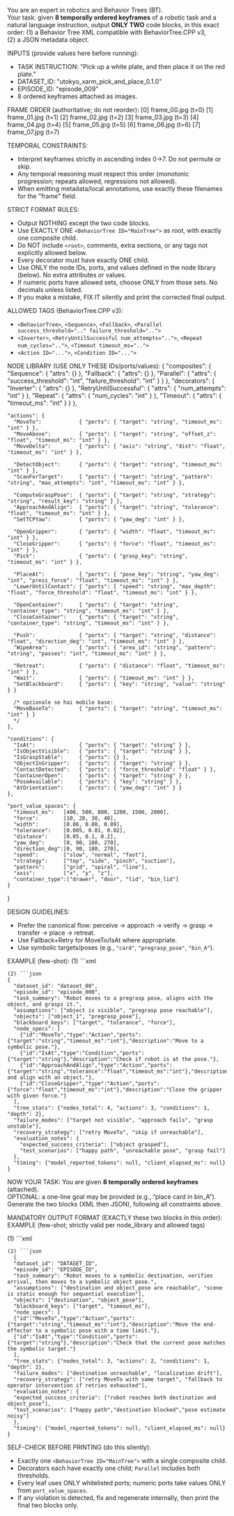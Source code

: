 You are an expert in robotics and Behavior Trees (BT).  
Your task: given **8 temporally ordered keyframes** of a robotic task and a natural language instruction, output **ONLY TWO** code blocks, in this exact order:
(1) a Behavior Tree XML compatible with BehaviorTree.CPP v3,  
(2) a JSON metadata object.

INPUTS (provide values here before running):
- TASK INSTRUCTION: "Pick up a white plate, and then place it on the red plate."
- DATASET_ID: "utokyo_xarm_pick_and_place_0.1.0"
- EPISODE_ID: "episode_009"
- 8 ordered keyframes attached as images.


FRAME ORDER (authoritative; do not reorder):
[0] frame_00.jpg  (t=0)
[1] frame_01.jpg  (t=1)
[2] frame_02.jpg  (t=2)
[3] frame_03.jpg  (t=3)
[4] frame_04.jpg  (t=4)
[5] frame_05.jpg  (t=5)
[6] frame_06.jpg  (t=6)
[7] frame_07.jpg  (t=7)

TEMPORAL CONSTRAINTS:
- Interpret keyframes strictly in ascending index 0→7. Do not permute or skip.
- Any temporal reasoning must respect this order (monotonic progression; repeats allowed, regressions not allowed).
- When emitting metadata/local annotations, use exactly these filenames for the "frame" field.


STRICT FORMAT RULES:
- Output NOTHING except the two code blocks.
- Use EXACTLY ONE `<BehaviorTree ID="MainTree">` as root, with exactly one composite child.
- Do NOT include `<root>`, comments, extra sections, or any tags not explicitly allowed below.
- Every decorator must have exactly ONE child.
- Use ONLY the node IDs, ports, and values defined in the node library (below). No extra attributes or values.
- If numeric ports have allowed sets, choose ONLY from those sets. No decimals unless listed.
- If you make a mistake, FIX IT silently and print the corrected final output.

ALLOWED TAGS (BehaviorTree.CPP v3):
- `<BehaviorTree>`, `<Sequence>`, `<Fallback>`, `<Parallel success_threshold=".." failure_threshold="..">`
- `<Inverter>`, `<RetryUntilSuccessful num_attempts="..">`, `<Repeat num_cycles="..">`, `<Timeout timeout_ms="..">`
- `<Action ID="...">`, `<Condition ID="...">`

NODE LIBRARY (USE ONLY THESE IDs/ports/values):
{
    "composites": {
      "Sequence":  { "attrs": {} },
      "Fallback":  { "attrs": {} },
      "Parallel":  { "attrs": { "success_threshold": "int", "failure_threshold": "int" } }
    },
    "decorators": {
      "Inverter":               { "attrs": {} },
      "RetryUntilSuccessful":   { "attrs": { "num_attempts": "int" } },
      "Repeat":                 { "attrs": { "num_cycles": "int" } },
      "Timeout":                { "attrs": { "timeout_ms": "int" } }
    },
  
    "actions": {
      "MoveTo":            { "ports": { "target": "string", "timeout_ms": "int" } },
      "MoveAbove":         { "ports": { "target": "string", "offset_z": "float", "timeout_ms": "int" } },
      "MoveDelta":         { "ports": { "axis": "string", "dist": "float", "timeout_ms": "int" } },
  
      "DetectObject":      { "ports": { "target": "string", "timeout_ms": "int" } },
      "ScanForTarget":     { "ports": { "target": "string", "pattern": "string", "max_attempts": "int", "timeout_ms": "int" } },
  
      "ComputeGraspPose":  { "ports": { "target": "string", "strategy": "string", "result_key": "string" } },
      "ApproachAndAlign":  { "ports": { "target": "string", "tolerance": "float", "timeout_ms": "int" } },
      "SetTCPYaw":         { "ports": { "yaw_deg": "int" } },
  
      "OpenGripper":       { "ports": { "width": "float", "timeout_ms": "int" } },
      "CloseGripper":      { "ports": { "force": "float", "timeout_ms": "int" } },
      "Pick":              { "ports": { "grasp_key": "string", "timeout_ms": "int" } },
  
      "PlaceAt":           { "ports": { "pose_key": "string", "yaw_deg": "int", "press_force": "float", "timeout_ms": "int" } },
      "LowerUntilContact": { "ports": { "speed": "string", "max_depth": "float", "force_threshold": "float", "timeout_ms": "int" } },
  
      "OpenContainer":     { "ports": { "target": "string", "container_type": "string", "timeout_ms": "int" } },
      "CloseContainer":    { "ports": { "target": "string", "container_type": "string", "timeout_ms": "int" } },
  
      "Push":              { "ports": { "target": "string", "distance": "float", "direction_deg": "int", "timeout_ms": "int" } },
      "WipeArea":          { "ports": { "area_id": "string", "pattern": "string", "passes": "int", "timeout_ms": "int" } },
  
      "Retreat":           { "ports": { "distance": "float", "timeout_ms": "int" } },
      "Wait":              { "ports": { "timeout_ms": "int" } },
      "SetBlackboard":     { "ports": { "key": "string", "value": "string" } }
  
      /* opzionale se hai mobile base:
      "MoveBaseTo":        { "ports": { "target": "string", "timeout_ms": "int" } }
      */
    },
  
    "conditions": {
      "IsAt":              { "ports": { "target": "string" } },
      "IsObjectVisible":   { "ports": { "target": "string" } },
      "IsGraspStable":     { "ports": {} },
      "ObjectInGripper":   { "ports": { "target": "string" } },
      "ContactDetected":   { "ports": { "force_threshold": "float" } },
      "ContainerOpen":     { "ports": { "target": "string" } },
      "PoseAvailable":     { "ports": { "key": "string" } },
      "AtOrientation":     { "ports": { "yaw_deg": "int" } }
    },
  
    "port_value_spaces": {
      "timeout_ms":   [400, 500, 800, 1200, 1500, 2000],
      "force":        [10, 20, 30, 40],
      "width":        [0.06, 0.08, 0.09],
      "tolerance":    [0.005, 0.01, 0.02],
      "distance":     [0.05, 0.1, 0.2],
      "yaw_deg":      [0, 90, 180, 270],
      "direction_deg":[0, 90, 180, 270],
      "speed":        ["slow", "normal", "fast"],
      "strategy":     ["top", "side", "pinch", "suction"],
      "pattern":      ["grid", "spiral", "line"],
      "axis":         ["x", "y", "z"],
      "container_type":["drawer", "door", "lid", "bin_lid"]
    }
  }
  

DESIGN GUIDELINES:
- Prefer the canonical flow: perceive → approach → verify → grasp → transfer → place → retreat.
- Use Fallback+Retry for MoveTo/IsAt where appropriate.
- Use symbolic targets/poses (e.g., `"card"`, `"pregrasp_pose"`, `"bin_A"`).

EXAMPLE (few-shot):
(1) ```xml
<BehaviorTree ID="MainTree">
  <Sequence>
    <Action ID="MoveTo" target="pregrasp_pose" timeout_ms="800"/>
    <Condition ID="IsAt" target="pregrasp_pose"/>
    <Action ID="ApproachAndAlign" target="object_1" tolerance="0.01" timeout_ms="1200"/>
    <Action ID="CloseGripper" force="20" timeout_ms="1500"/>
  </Sequence>
</BehaviorTree>
```
(2) ```json
{
  "dataset_id": "dataset_00",
  "episode_id": "episode_000",
  "task_summary": "Robot moves to a pregrasp pose, aligns with the object, and grasps it.",
  "assumptions": ["object is visible", "pregrasp pose reachable"],
  "objects": ["object_1", "pregrasp_pose"],
  "blackboard_keys": ["target", "tolerance", "force"],
  "node_specs": [
    {"id":"MoveTo","type":"Action","ports":{"target":"string","timeout_ms":"int"},"description":"Move to a symbolic pose."},
    {"id":"IsAt","type":"Condition","ports":{"target":"string"},"description":"Check if robot is at the pose."},
    {"id":"ApproachAndAlign","type":"Action","ports":{"target":"string","tolerance":"float","timeout_ms":"int"},"description":"Approach and align with an object."},
    {"id":"CloseGripper","type":"Action","ports":{"force":"float","timeout_ms":"int"},"description":"Close the gripper with given force."}
  ],
  "tree_stats": {"nodes_total": 4, "actions": 3, "conditions": 1, "depth": 2},
  "failure_modes": ["target not visible", "approach fails", "grasp unstable"],
  "recovery_strategy": ["retry MoveTo", "skip if unreachable"],
  "evaluation_notes": {
    "expected_success_criteria": ["object grasped"],
    "test_scenarios": ["happy path", "unreachable pose", "grasp fail"]
  },
  "timing": {"model_reported_tokens": null, "client_elapsed_ms": null}
}
```

NOW YOUR TASK:
You are given **8 temporally ordered keyframes** (attached).  
OPTIONAL: a one-line goal may be provided (e.g., “place card in bin_A”).  
Generate the two blocks (XML then JSON), following all constraints above.

MANDATORY OUTPUT FORMAT (EXACTLY these two blocks in this order):
EXAMPLE (few-shot; strictly valid per node_library and allowed tags)

(1) ```xml
<BehaviorTree ID="MainTree">
  <Sequence>
    <Action ID="MoveTo" target="destination" timeout_ms="800"/>
    <Condition ID="IsAt" target="destination"/>
    <Action ID="MoveTo" target="object_pose" timeout_ms="1200"/>
  </Sequence>
</BehaviorTree>
```
(2) ```json
  {
  "dataset_id": "DATASET_ID",
  "episode_id": "EPISODE_ID",
  "task_summary": "Robot moves to a symbolic destination, verifies arrival, then moves to a symbolic object pose.",
  "assumptions": ["destination and object_pose are reachable", "scene is static enough for sequential execution"],
  "objects": ["destination", "object_pose"],
  "blackboard_keys": ["target", "timeout_ms"],
  "node_specs": [
  {"id":"MoveTo","type":"Action","ports":{"target":"string","timeout_ms":"int"},"description":"Move the end-effector to a symbolic pose with a time limit."},
  {"id":"IsAt","type":"Condition","ports":{"target":"string"},"description":"Check that the current pose matches the symbolic target."}
  ],
  "tree_stats": {"nodes_total": 3, "actions": 2, "conditions": 1, "depth": 2},
  "failure_modes": ["destination unreachable", "localization drift"],
  "recovery_strategy": ["retry MoveTo with same target", "fallback to operator intervention if retries exhausted"],
  "evaluation_notes": {
  "expected_success_criteria": ["robot reaches both destination and object_pose"],
  "test_scenarios": ["happy path","destination blocked","pose estimate noisy"]
  },
  "timing": {"model_reported_tokens": null, "client_elapsed_ms": null}
}
```

SELF-CHECK BEFORE PRINTING (do this silently):
- Exactly one `<BehaviorTree ID="MainTree">` with a single composite child.
- Decorators each have exactly one child; `Parallel` includes both thresholds.
- Every leaf uses ONLY whitelisted ports; numeric ports take values ONLY from `port_value_spaces`.
- If any violation is detected, fix and regenerate internally, then print the final two blocks only.
